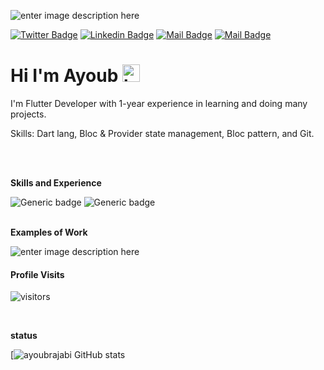 
![enter image description here](https://s4.uupload.ir/files/ayoub_rajabi_%281%29_zq9f.png)

[![Twitter Badge](https://img.shields.io/badge/-@ayoubrajabi72-1ca0f1?style=flat&labelColor=1ca0f1&logo=twitter&logoColor=white&link=https://twitter.com/ayoubrajabi72)](https://twitter.com/ayoubrajabi72) [![Linkedin Badge](https://img.shields.io/badge/-ayoubrajabi-0e76a8?style=flat&labelColor=0e76a8&logo=linkedin&logoColor=white)](https://www.linkedin.com/in/ayoubrajabi/) [![Mail Badge](https://img.shields.io/badge/-@ayoubrajabi72-e84393?style=flat&labelColor=e84393&logo=instagram&logoColor=white)](https://instagram.com/ayoubrajabi72) [![Mail Badge](https://img.shields.io/badge/-ayoubrajabi72-c0392b?style=flat&labelColor=c0392b&logo=gmail&logoColor=white)](mailto:ayoubrajabi72@gmail.com) 
# Hi I'm Ayoub <img src="https://user-images.githubusercontent.com/1303154/88677602-1635ba80-d120-11ea-84d8-d263ba5fc3c0.gif"  width="28px"  alt="hi">

I'm Flutter Developer with 1-year experience in learning and doing many projects.

Skills: Dart lang, Bloc & Provider state management, Bloc pattern, and Git.

<br />
<br />

 **Skills and Experience**
 
![Generic badge](https://img.shields.io/badge/Dart-0175C2?style=for-the-badge&logo=dart&logoColor=white) ![Generic badge](https://img.shields.io/badge/Flutter-02569B?style=for-the-badge&logo=flutter&logoColor=white)
<br />
<br />

 **Examples of Work**
 
![enter image description here](https://www.uplooder.net/img/image/76/82c30587889bebc08d1d8c4eeb98a472/Group-3-(4).png)



#### Profile Visits

  

![visitors](https://visitor-badge.glitch.me/badge?page_id=ayoubrajabi.ayoubrajabi)

<br />

**status**

[![ayoubrajabi GitHub stats](https://github-readme-stats.vercel.app/api?username=ayoubrajabi&hide=contribs,prs)
